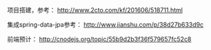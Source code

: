 项目搭建，参考：
http://www.2cto.com/kf/201606/518711.html

集成spring-data-jpa参考：
http://www.jianshu.com/p/38d27b633d9c

前端预计：
http://cnodejs.org/topic/55b9d2b3f36f579657fc52c8